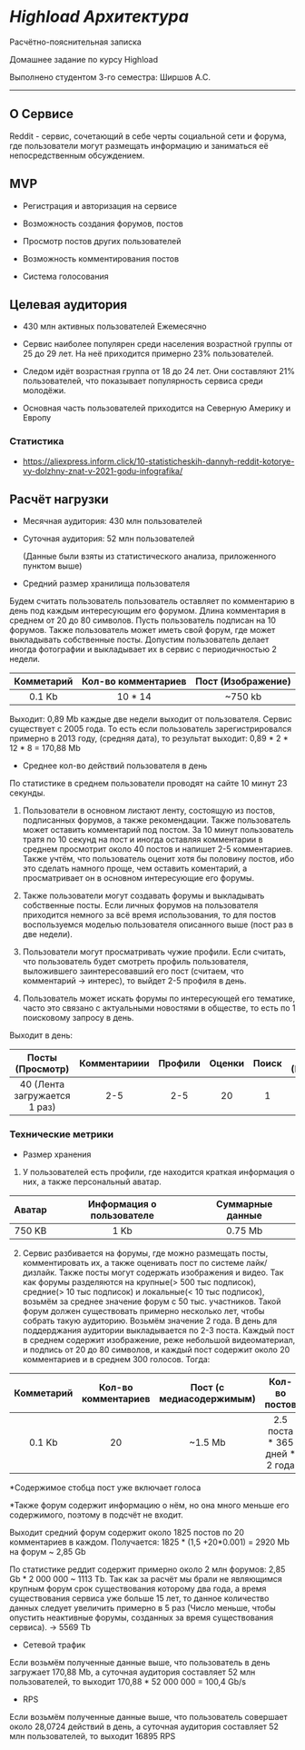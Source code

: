 # *Highload Архитектура*

Расчётно-пояснительная записка

Домашнее задание по курсу Highload

Выполнено студентом 3-го семестра: Ширшов А.С.

  

---

## **О Сервисе**

Reddit - сервис, сочетающий в себе черты социальной сети и форума, где пользователи могут размещать информацию и заниматься её непосредственным обсуждением.

  

## **MVP**

- Регистрация и авторизация на сервисе

- Возможность создания форумов, постов

- Просмотр постов других пользователей

- Возможность комментирования постов

- Система голосования

## **Целевая аудитория**

- 430 млн активных пользователей Ежемесячно

- Сервис наиболее популярен среди населения возрастной группы от 25 до 29 лет. На неё приходится примерно 23% пользователей.

- Следом идёт возрастная группа от 18 до 24 лет. Они составляют 21% пользователей, что показывает популярность сервиса среди молодёжи.

- Основная часть пользователей приходится на Северную Америку и Европу

### Статистика

- https://aliexpress.inform.click/10-statisticheskih-dannyh-reddit-kotorye-vy-dolzhny-znat-v-2021-godu-infografika/

  

## **Расчёт нагрузки**

- Месячная аудитория: 430 млн пользователей

- Суточная аудитория: 52 млн пользователей

    (Данные были взяты из статистического анализа, приложенного пунктом выше)

- Средний размер хранилища пользователя


Будем считать пользователь пользователь оставляет по комментарию в день под каждым интересующим его форумом. Длина комментария в среднем от 20 до 80 символов. Пусть пользователь подписан на 10 форумов. Также пользователь может иметь свой форум, где может выкладывать собственные посты. Допустим пользователь делает иногда фотографии и выкладывает их в сервис с периодичностью 2 недели.

| Комметарий    | Кол-во комментариев       | Пост (Изображение)      |
|:-------------:|:-------------------------:|:-----------------------:|
| 0.1 Kb        | 10 * 14                   |         ~750 kb         |

Выходит: 0,89 Mb каждые две недели выходит от пользователя. Сервис существует с 2005 года. То есть если пользователь зарегистрировался примерно в 2013 году, (средняя дата), то результат выходит: 0,89 * 2 * 12 * 8 = 170,88 Mb

- Среднее кол-во действий пользователя в день

По статистике в среднем пользователи проводят на сайте 10 минут 23 секунды. 

 1. Пользователи в основном листают ленту, состоящую из постов, подписанных форумов, а также рекомендации. Также пользователь может оставить комментарий под постом. За 10 минут пользователь тратя по 10 секунд на пост и иногда оставляя комментарии в среднем просмотрит около 40 постов и напишет 2-5 комментариев. Также учтём, что пользователь оценит хотя бы половину постов, ибо это сделать намного проще, чем оставить коментарий, а просматривает он в основном интересующие его форумы. 
 2. Также пользователи могут создавать форумы и выкладывать собственные посты. Если личных форумов на пользователя приходится немного за всё время использования, то для постов воспользуемся моделью пользователя описанного выше (пост раз в две недели).
 3. Пользователи могут просматривать чужие профили. Если считать, что пользователь будет смотреть профиль пользователя, выложившего заинтересовавший его пост (считаем, что комментарий -> интерес), то выйдет 2-5 профиля в день.

 4. Пользователь может искать форумы по интересующей его тематике, часто это связано с актуальными новостями в обществе, то есть по 1 поисковому запросу в день.
 
 Выходит в день:

| Посты (Просмотр)             |  Комментариии       | Профили   | Оценки | Поиск  | Пост (Выложить)|
|:----------------------------:|:-------------------:|:---------:|:------:|:------:|:--------------:|
| 40 (Лента загружается 1 раз) | 2-5                 |     2-5   | 20     |1       | 0,0714         |






### **Технические метрики**

- Размер хранения

1) У пользователей есть профили, где находится краткая информация о них, а также персональный аватар.

| Аватар        | Информация о пользователе | Суммарные данные |
|:-------------:|:-------------------------:|:----------------:|
| 750 KB        | 1 Kb                      |         0.75 Mb  |

2) Сервис разбивается на форумы, где можно размещать посты, комментировать их, а также оценивать пост по системе лайк/дизлайк. Также посты могут содержать изображения и видео. Так как форумы разделяются на крупные(> 500 тыс подписок), средние(> 10 тыс подписок) и локальные(< 10 тыс подписок), возьмём за среднее значение форум с 50 тыс. участников. Такой форум должен существовать примерно несколько лет, чтобы собрать такую аудиторию. Возьмём значение 2 года. В день для поддерджания аудитории выкладывается по 2-3 поста. Каждый пост в среднем содержит изображение, реже небольшой видеоматериал, и подпись от 20 до 80 символов, и каждый пост содержит около 20 комментариев и в среднем 300 голосов.
Тогда:

| Комметарий    | Кол-во комментариев       | Пост (с медиасодержимым)| Кол-во постов                |
|:-------------:|:-------------------------:|:-----------------------:|:----------------------------:|
| 0.1 Kb        | 20                        |         ~1.5 Mb         | 2.5 поста * 365 дней * 2 года|

*Содержимое стобца пост уже включает голоса

*Также форум содержит информацию о нём, но она много меньше его содержимого, поэтому в подсчёт не входит.

Выходит средний форум содержит около 1825 постов по 20 комментариев в каждом. Получается: 1825 * (1,5 +20*0.001) = 2920 Mb на форум ~ 2,85 Gb

По статистике реддит содержит примерно около 2 млн форумов: 2,85 Gb * 2 000 000 ~ 1113 Tb. Так как за расчёт мы брали не являющимся крупным форум срок существования которому два года, а время существования сервиса уже больше 15 лет, то данное количество данных следует увеличить примерно в 5 раз (Число меньше, чтобы опустить неактивные форумы, созданных за время существования сервиса). -> 5569 Tb

- Сетевой трафик

Если возьмём полученные данные выше, что пользователь в день загружает 170,88 Mb, а суточная аудитория составляет 52 млн пользователей, то выходит 170,88 * 52 000 000 = 100,4 Gb/s

- RPS

Если возьмём полученные данные выше, что пользователь совершает около 28,0724 действий в день, а суточная аудитория составляет 52 млн пользователей, то выходит 16895 RPS 